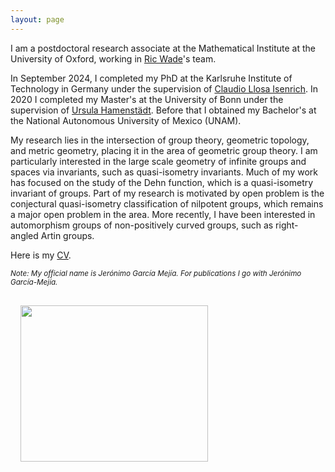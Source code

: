 ```yaml
---
layout: page  
---
```


I am a postdoctoral research associate at the Mathematical Institute at the University of Oxford, working in [Ric Wade](https://people.maths.ox.ac.uk/wade/index.html#)'s team.

In September 2024, I completed my PhD at the Karlsruhe Institute of Technology in Germany under the supervision of [Claudio Llosa Isenrich](https://www.math.kit.edu/user/llosa/index.html). In 2020 I completed my Master's at the University of Bonn under the supervision of [Ursula Hamenstädt](https://www.math.uni-bonn.de/people/ursula/). Before that I obtained my Bachelor's at the National Autonomous University of Mexico (UNAM).

My research lies in the intersection of group theory, geometric topology, and metric geometry, placing it in the area of geometric group theory. I am particularly interested in the large scale geometry of infinite groups and spaces via invariants, such as quasi-isometry invariants. Much of my work has focused on the study of the Dehn function, which is a quasi-isometry invariant of groups. Part of my research is motivated by open problem is the conjectural quasi-isometry classification of nilpotent groups, which remains a major open problem in the area. More recently, I have been interested in automorphism groups of non-positively curved groups, such as right-angled Artin groups.

Here is my <a href="CV/CV_GarciaMejia.pdf">CV</a>.

<small><i>Note: My official name is Jerónimo García Mejía. For publications I go with Jerónimo García-Mejía. </i></small>

<img align="left" width="300" height="250" style="margin:16px;" src="IMG_4313.jpeg">

